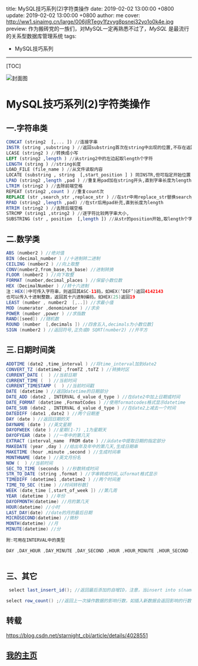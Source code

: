 title:  MySQL技巧系列(2)字符类操作
date: 2019-02-02 13:00:00 +0800
update: 2019-02-02 13:00:00 +0800
author: me
cover: http://ww1.sinaimg.cn/large/006jIRTegy1fzvyg8psnej32yo1o0k4e.jpg
preview:  作为搬砖党的一族们，对MySQL一定再熟悉不过了，*MySQL* 是最流行的关系型数据库管理系统
tags:

  -  MySQL技巧系列

---



[TOC]

![封面图](http://ww1.sinaimg.cn/large/006jIRTegy1fzvyg8psnej32yo1o0k4e.jpg)

# MySQL技巧系列(2)字符类操作

## 一.字符串类 

```sql
CONCAT (string2  [,... ]) //连接字串
INSTR (string ,substring ) //返回substring首次在string中出现的位置,不存在返回0
LCASE (string2 ) //转换成小写
LEFT (string2 ,length ) //从string2中的左边起取length个字符
LENGTH (string ) //string长度
LOAD_FILE (file_name ) //从文件读取内容
LOCATE (substring , string  [,start_position ] ) 同INSTR,但可指定开始位置
LPAD (string2 ,length ,pad ) //重复用pad加在string开头,直到字串长度为length
LTRIM (string2 ) //去除前端空格
REPEAT (string2 ,count ) //重复count次
REPLACE (str ,search_str ,replace_str ) //在str中用replace_str替换search_str
RPAD (string2 ,length ,pad) //在str后用pad补充,直到长度为length
RTRIM (string2 ) //去除后端空格
STRCMP (string1 ,string2 ) //逐字符比较两字串大小,
SUBSTRING (str , position  [,length ]) //从str的position开始,取length个字符,TRIM([[BOTH|LEADING|TRAILING][padding] FROM]string2) //去除指定位置的指定字符 UCASE (string2 ) //转换成大写 RIGHT(string2,length) //取string2最后length个字符 SPACE(count) //生成count个空格 
```



## 二.数学类

```java
ABS (number2 ) //绝对值
BIN (decimal_number ) //十进制转二进制
CEILING (number2 ) //向上取整
CONV(number2,from_base,to_base) //进制转换
FLOOR (number2 ) //向下取整
FORMAT (number,decimal_places ) //保留小数位数
HEX (DecimalNumber ) //转十六进制
注：HEX()中可传入字符串，则返回其ASC-11码，如HEX(’DEF’)返回4142143
也可以传入十进制整数，返回其十六进制编码，如HEX(25)返回19
LEAST (number , number2  [,..]) //求最小值
MOD (numerator ,denominator ) //求余
POWER (number ,power ) //求指数
RAND([seed]) //随机数
ROUND (number  [,decimals ]) //四舍五入,decimals为小数位数]
SIGN (number2 ) //返回符号,正负或0 SQRT(number2) //开平方
```



## 三.日期时间类

```java
ADDTIME (date2 ,time_interval ) //将time_interval加到date2
CONVERT_TZ (datetime2 ,fromTZ ,toTZ ) //转换时区
CURRENT_DATE (  ) //当前日期
CURRENT_TIME (  ) //当前时间
CURRENT_TIMESTAMP (  ) //当前时间戳
DATE (datetime ) //返回datetime的日期部分
DATE_ADD (date2 , INTERVAL d_value d_type ) //在date2中加上日期或时间
DATE_FORMAT (datetime ,FormatCodes ) //使用formatcodes格式显示datetime
DATE_SUB (date2 , INTERVAL d_value d_type ) //在date2上减去一个时间
DATEDIFF (date1 ,date2 ) //两个日期差
DAY (date ) //返回日期的天
DAYNAME (date ) //英文星期
DAYOFWEEK (date ) //星期(1-7) ,1为星期天
DAYOFYEAR (date ) //一年中的第几天
EXTRACT (interval_name  FROM date ) //从date中提取日期的指定部分
MAKEDATE (year ,day ) //给出年及年中的第几天,生成日期串
MAKETIME (hour ,minute ,second ) //生成时间串
MONTHNAME (date ) //英文月份名
NOW (  ) //当前时间
SEC_TO_TIME (seconds ) //秒数转成时间
STR_TO_DATE (string ,format ) //字串转成时间,以format格式显示
TIMEDIFF (datetime1 ,datetime2 ) //两个时间差
TIME_TO_SEC (time ) //时间转秒数]
WEEK (date_time [,start_of_week ]) //第几周
YEAR (datetime ) //年份
DAYOFMONTH(datetime) //月的第几天
HOUR(datetime) //小时
LAST_DAY(date) //date的月的最后日期
MICROSECOND(datetime) //微秒
MONTH(datetime) //月
MINUTE(datetime) //分
    
附:可用在INTERVAL中的类型

DAY ,DAY_HOUR ,DAY_MINUTE ,DAY_SECOND ,HOUR ,HOUR_MINUTE ,HOUR_SECOND ,MINUTE ,MINUTE_SECOND,MONTH ,SECOND ,YEAR
 
```

## 三、其它

```java
 select last_insert_id(); //返回最后添加的自增ID，注意，当insert into s(name) values('a'),('b'),('c')时，返回的只是插入a记录的自增id,而不是c的自增id

select row_count() ;//返回上一次操作数据的影响行数，如插入新数据会返回影响的行数，只返回最近的一次

```



## 转载

https://blog.csdn.net/starnight_cbj/article/details/4028551

## [我的主页](https://suveng.github.io/blog/)